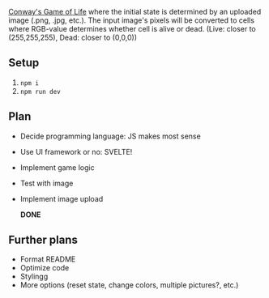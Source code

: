 [Conway's Game of Life](https://en.wikipedia.org/wiki/Conway%27s_Game_of_Life) where the initial state is determined by an uploaded image (.png, .jpg, etc.). The input image's pixels will be converted to cells where RGB-value determines whether cell is alive or dead. (Live: closer to (255,255,255), Dead: closer to (0,0,0))

## Setup

1. `npm i`
1. `npm run dev`

## Plan

- Decide programming language: JS makes most sense
- Use UI framework or no: SVELTE!
- Implement game logic
- Test with image
- Implement image upload

  **DONE**

## Further plans

- Format README
- Optimize code
- Stylingg
- More options (reset state, change colors, multiple pictures?, etc.)
